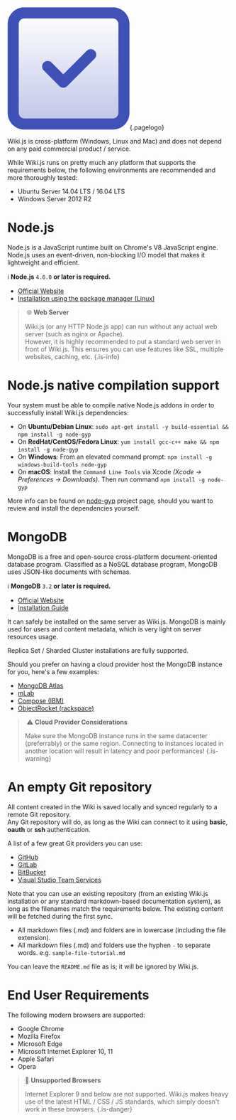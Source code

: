 <!-- TITLE: Prerequisites -->
<!-- SUBTITLE: Requirements to run Wiki.js -->
![Prerequisites](/uploads/page-icons/prerequisites.png "Prerequisites"){.pagelogo}

Wiki.js is cross-platform (Windows, Linux and Mac) and does not depend on any paid commercial product / service.

While Wiki.js runs on pretty much any platform that supports the requirements below, the following environments are recommended and more thoroughly tested:

- Ubuntu Server 14.04 LTS / 16.04 LTS
- Windows Server 2012 R2

# Node.js

Node.js is a JavaScript runtime built on Chrome's V8 JavaScript engine. Node.js uses an event-driven, non-blocking I/O model that makes it lightweight and efficient.

:information_source: **Node.js** `4.6.0` **or later is required.**

- [Official Website](https://nodejs.org/)
- [Installation using the package manager (Linux)](https://nodejs.org/en/download/package-manager/)

> :globe_with_meridians: **Web Server**
>
> Wiki.js (or any HTTP Node.js app) can run without any actual web server (such as nginx or Apache).  
> However, it is highly recommended to put a standard web server in front of Wiki.js. This ensures you can use features like SSL, multiple websites, caching, etc.
{.is-info}

# Node.js native compilation support

Your system must be able to compile native Node.js addons in order to successfully install Wiki.js dependencies:

- On **Ubuntu/Debian Linux**: `sudo apt-get install -y build-essential && npm install -g node-gyp`
- On **RedHat/CentOS/Fedora Linux**: `yum install gcc-c++ make && npm install -g node-gyp`
- On **Windows**: From an elevated command prompt: `npm install -g windows-build-tools node-gyp`
- On **macOS**: Install the `Command Line Tools` via Xcode *(Xcode -> Preferences -> Downloads)*. Then run command `npm install -g node-gyp`

More info can be found on [node-gyp](https://github.com/nodejs/node-gyp#installation) project page, should you want to review and install the dependencies yourself.

# MongoDB
MongoDB is a free and open-source cross-platform document-oriented database program. Classified as a NoSQL database program, MongoDB uses JSON-like documents with schemas.

:information_source: **MongoDB** `3.2` **or later is required.**

- [Official Website](https://www.mongodb.com/)
- [Installation Guide](https://docs.mongodb.com/manual/administration/install-community/)

It can safely be installed on the same server as Wiki.js. MongoDB is mainly used for users and content metadata, which is very light on server resources usage.

Replica Set / Sharded Cluster installations are fully supported.

Should you prefer on having a cloud provider host the MongoDB instance for you, here's a few examples:

- [MongoDB Atlas](https://www.mongodb.com/cloud/atlas)
- [mLab](https://mlab.com/)
- [Compose (IBM)](https://www.compose.com/mongodb)
- [ObjectRocket (rackspace)](http://objectrocket.com/mongodb/)

> :warning: **Cloud Provider Considerations**
>
> Make sure the MongoDB instance runs in the same datacenter (preferrably) or the same region. Connecting to instances located in another location will result in latency and poor performances!
{.is-warning}

# An empty Git repository

All content created in the Wiki is saved locally and synced regularly to a remote Git repository.  
Any Git repository will do, as long as the Wiki can connect to it using **basic**, **oauth** or **ssh** authentication.

A list of a few great Git providers you can use:

- [GitHub](https://github.com/)
- [GitLab](https://gitlab.com/)
- [BitBucket](https://bitbucket.org/)
- [Visual Studio Team Services](https://www.visualstudio.com/team-services/)

Note that you can use an existing repository (from an existing Wiki.js installation or any standard markdown-based documentation system), as long as the filenames match the requirements below. The existing content will be fetched during the first sync.
- All markdown files (.md) and folders are in lowercase (including the file extension).
- All markdown files (.md) and folders use the hyphen `-` to separate words. e.g. `sample-file-tutorial.md`

You can leave the `README.md` file as is; it will be ignored by Wiki.js.
# End User Requirements
The following modern browsers are supported:

- Google Chrome
- Mozilla Firefox
- Microsoft Edge
- Microsoft Internet Explorer 10, 11
- Apple Safari
- Opera

> :no_entry_sign: **Unsupported Browsers**
> 
> Internet Explorer 9 and below are not supported. Wiki.js makes heavy use of the latest HTML / CSS / JS standards, which simply doesn't work in these browsers.
{.is-danger}